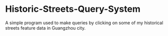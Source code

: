 # Historic-Streets-Query-System
A simple program used to make queries by clicking on some of my historical streets feature data in Guangzhou city.

